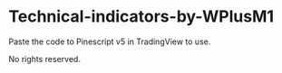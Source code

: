 # Technical-indicators-by-WPlusM1

Paste the code to Pinescript v5 in TradingView to use.

No rights reserved.
